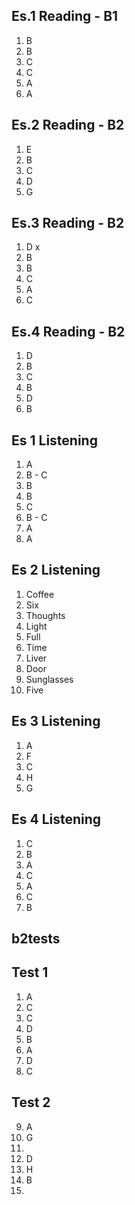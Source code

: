 ## Es.1 Reading - B1

1. B
2. B
3. C
4. C
5. A 
6. A

## Es.2 Reading - B2
1. E
2. B
3. C
4. D
5. G

## Es.3 Reading - B2
1. D x
2. B
3. B
4. C
5. A
6. C

## Es.4 Reading - B2	

1. D
2. B
3. C 
4. B 
5. D
6. B


## Es 1 Listening
1. A
2. B - C
3. B 
4. B
5. C
6. B - C
7. A 
8. A 

## Es 2 Listening
1. Coffee
2. Six
3. Thoughts 
4. Light
5. Full
6. Time
7. Liver
8. Door 
9. Sunglasses 
10. Five 

## Es 3 Listening
1. A
2. F
3. C
4. H 
5. G

## Es 4 Listening
1. C
2. B
3. A 
4. C 
5. A 
6. C 
7. B


## b2tests

## Test 1

1. A
2. C
3. C 
4. D 
5. B
6. A
7. D
8. C

## Test 2
9. A
10. G
11.  
12. D
13. H
14. B
15.  
<!--stackedit_data:
eyJoaXN0b3J5IjpbLTE3MTc0MzQyMTYsMTUyOTcwMjgwNiwzMT
k3NjczNTcsLTEwNTYxMjYyMDcsLTE1Nzk4NjkzMzAsLTE5NzQy
MzYxMTYsLTM1MzM2OTgyMiwtMjExMjU4MjA5NSwyMjI5NTYxNT
gsLTEyNDIzMTU4OTMsLTExNjg3ODc0NTQsLTg2OTI0MDY0Niwt
NDU5Mzg4MzM0LC03OTUxNTA0NTYsNTUzNDYzNDgyLC0xMTYxMT
ExMzg2LC02MDA5MzkxMzEsLTk4ODE5ODI0Myw3OTM3OTI2MDRd
fQ==
-->